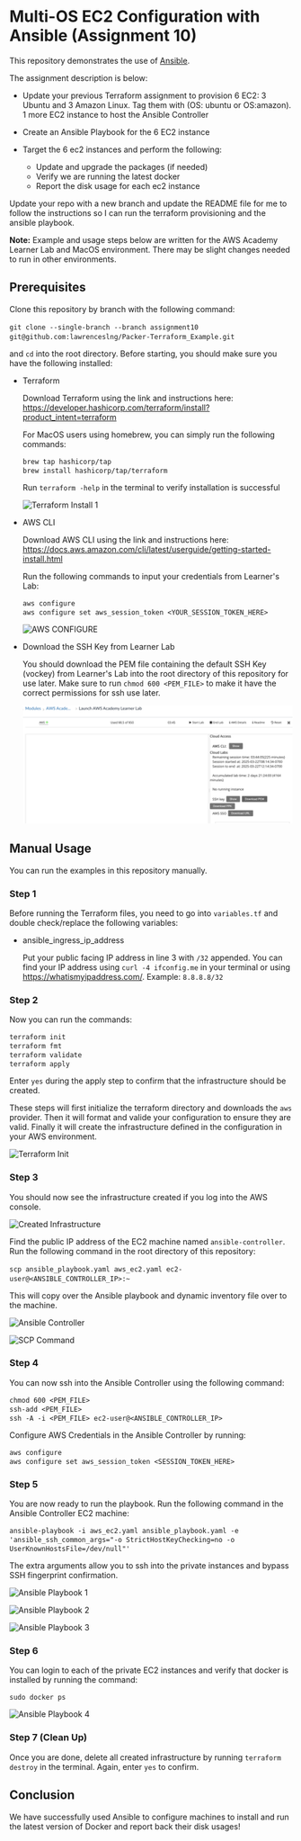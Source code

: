 # Multi-OS EC2 Configuration with Ansible (Assignment 10)

This repository demonstrates the use of [Ansible](https://github.com/ansible/ansible).

The assignment description is below:

- Update your previous Terraform assignment to provision 6 EC2: 3 Ubuntu and 3 Amazon Linux. Tag them with (OS: ubuntu or OS:amazon). 1 more EC2 instance to host the Ansible Controller

- Create an Ansible Playbook for the 6 EC2 instance

- Target the 6 ec2 instances and perform the following:
    - Update and upgrade the packages (if needed)
    - Verify we are running the latest docker
    - Report the disk usage for each ec2 instance

Update your repo with a new branch and update the README file for me to follow the instructions so I can run the terraform provisioning and the ansible playbook.

**Note:** Example and usage steps below are written for the AWS Academy Learner Lab and MacOS environment. There may be slight changes needed to run in other environments.

## Prerequisites

Clone this repository by branch with the following command:

`git clone --single-branch --branch assignment10 git@github.com:lawrenceslng/Packer-Terraform_Example.git`

and `cd` into the root directory. Before starting, you should make sure you have the following installed:

- Terraform

    Download Terraform using the link and instructions here: https://developer.hashicorp.com/terraform/install?product_intent=terraform

    For MacOS users using homebrew, you can simply run the following commands:
    ```
    brew tap hashicorp/tap          
    brew install hashicorp/tap/terraform
    ```

    Run `terraform -help` in the terminal to verify installation is successful    

    ![Terraform Install 1](./assets/Screenshot%202025-03-21%20at%2010.56.29 PM.png)

- AWS CLI

    Download AWS CLI using the link and instructions here:
    https://docs.aws.amazon.com/cli/latest/userguide/getting-started-install.html

    Run the following commands to input your credentials from Learner's Lab:
    ```
    aws configure
    aws configure set aws_session_token <YOUR_SESSION_TOKEN_HERE>
    ```

    ![AWS CONFIGURE](./assets/Screenshot%202025-03-21%20at%2010.44.18 PM.png)

- Download the SSH Key from Learner Lab

    You should download the PEM file containing the default SSH Key (vockey) from Learner's Lab into the root directory of this repository for use later. Make sure to run `chmod 600 <PEM_FILE>` to make it have the correct permissions for ssh use later.

    ![SSH Key Download](./assets/image.png)

## Manual Usage

You can run the examples in this repository manually. 

### Step 1

Before running the Terraform files, you need to go into `variables.tf` and double check/replace the following variables:

- ansible_ingress_ip_address

    Put your public facing IP address in line 3 with `/32` appended. You can find your IP address using `curl -4 ifconfig.me` in your terminal or using https://whatismyipaddress.com/. Example: `8.8.8.8/32`

### Step 2

Now you can run the commands:

```
terraform init
terraform fmt
terraform validate
terraform apply
```

Enter `yes` during the apply step to confirm that the infrastructure should be created.

These steps will first initialize the terraform directory and downloads the `aws` provider. Then it will format and valide your configuration to ensure they are valid. Finally it will create the infrastructure defined in the configuration in your AWS environment. 

![Terraform Init](./assets/Screenshot%202025-03-30%20at%201.57.43 PM.png)

### Step 3

You should now see the infrastructure created if you log into the AWS console.

![Created Infrastructure](./assets/Screenshot%202025-03-30%20at%202.36.30 PM.png)

Find the public IP address of the EC2 machine named `ansible-controller`. Run the following command in the root directory of this repository:

`scp ansible_playbook.yaml aws_ec2.yaml ec2-user@<ANSIBLE_CONTROLLER_IP>:~`

This will copy over the Ansible playbook and dynamic inventory file over to the machine.

![Ansible Controller](./assets/Screenshot%202025-03-30%20at%202.36.42 PM.png)

![SCP Command](./assets/Screenshot%202025-03-30%20at%202.36.56 PM.png)

### Step 4

You can now ssh into the Ansible Controller using the following command:

```
chmod 600 <PEM_FILE>
ssh-add <PEM_FILE>
ssh -A -i <PEM_FILE> ec2-user@<ANSIBLE_CONTROLLER_IP>
```

Configure AWS Credentials in the Ansible Controller by running: 

```
aws configure
aws configure set aws_session_token <SESSION_TOKEN_HERE>
```

### Step 5

You are now ready to run the playbook. Run the following command in the Ansible Controller EC2 machine:

```
ansible-playbook -i aws_ec2.yaml ansible_playbook.yaml -e 'ansible_ssh_common_args="-o StrictHostKeyChecking=no -o UserKnownHostsFile=/dev/null"'
```

The extra arguments allow you to ssh into the private instances and bypass SSH fingerprint confirmation.

![Ansible Playbook 1](./assets/Screenshot%202025-03-30%20at%202.40.47 PM.png)

![Ansible Playbook 2](./assets/Screenshot%202025-03-30%20at%202.40.57 PM.png)

![Ansible Playbook 3](./assets/Screenshot%202025-03-30%20at%202.41.12 PM.png)

### Step 6

You can login to each of the private EC2 instances and verify that docker is installed by running the command:

```
sudo docker ps
```

![Ansible Playbook 4](./assets/Screenshot%202025-03-30%20at%202.41.41 PM.png)

### Step 7 (Clean Up)

Once you are done, delete all created infrastructure by running `terraform destroy` in the terminal. Again, enter `yes` to confirm.

## Conclusion

We have successfully used Ansible to configure machines to install and run the latest version of Docker and report back their disk usages!
